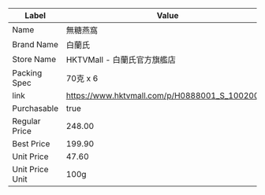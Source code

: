 | Label           | Value                                          |
| --------------- | ---------------------------------------------- |
| Name            | 無糖燕窩                                           |
| Brand Name      | 白蘭氏                                            |
| Store Name      | HKTVMall - 白蘭氏官方旗艦店                            |
| Packing Spec    | 70克 x 6                                        |
| link            | https://www.hktvmall.com/p/H0888001_S_10020081 |
| Purchasable     | true                                           |
| Regular Price   | 248.00                                         |
| Best Price      | 199.90                                         |
| Unit Price      | 47.60                                          |
| Unit Price Unit | 100g                                           |
